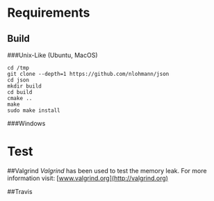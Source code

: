 # Requirements 

## Build
###Unix-Like (Ubuntu, MacOS)

```
cd /tmp
git clone --depth=1 https://github.com/nlohmann/json
cd json
mkdir build
cd build
cmake ..
make
sudo make install

```
###Windows

# Test
##Valgrind
*Valgrind* has been used to test the memory leak. 
For more information visit: 
[www.valgrind.org](http://valgrind.org)

##Travis



